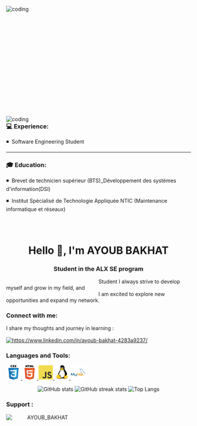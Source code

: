 <img align="right" alt="coding" width="1000" height="300" src="https://media.tenor.com/AkZzPm0Ie40AAAAC/the-matrix-matrix.gif"><br><br><br><br><br><br><br><br><br><br><br><br><br>
<hr><hr>
<img align="right" alt="coding" width="600" src="https://www.snexplores.org/wp-content/uploads/2023/02/1030_ChatGPT_feat.gif">
<h3>💻​ Experience:</h3>
<p>◾&nbsp Software Engineering Student</p>
<hr>
<h3>🎓​ Education:</h3>
<p>◾​​&nbsp Brevet de technicien supérieur (BTS)_Développement des systèmes d'information(DSI)</p>
<p>◾&nbsp Institut Spécialisé de Technologie Appliquée NTIC (Maintenance informatique et réseaux)</p><br><br>
<h1 align="center">Hello 👋, I'm AYOUB BAKHAT</h1>
<h3 align="center">Student in the ALX SE program</h3>
<p>&nbsp &nbsp &nbsp &nbsp &nbsp &nbsp &nbsp &nbsp &nbsp 
  &nbsp &nbsp &nbsp &nbsp &nbsp &nbsp &nbsp &nbsp &nbsp &nbsp 
  &nbsp &nbsp &nbsp &nbsp &nbsp &nbsp &nbsp&nbsp &nbsp&nbsp &nbsp 
  &nbsp &nbsp &nbsp Student I always strive to develop myself and grow in my field, and <br>
 &nbsp &nbsp &nbsp &nbsp &nbsp &nbsp &nbsp &nbsp &nbsp &nbsp &nbsp &nbsp &nbsp &nbsp &nbsp &nbsp 
  &nbsp &nbsp &nbsp &nbsp &nbsp &nbsp &nbsp &nbsp &nbsp &nbsp&nbsp &nbsp&nbsp &nbsp &nbsp &nbsp &nbsp I am excited to explore new opportunities and expand my network.
</p>

  <emrkljezmkrelkrjrt rtre>
  </emrkljezmkrelkrjrt></p>
<h3 align="left">Connect with me:</h3>
<p>I share my thoughts and journey in learning :</p>
<p align="left">
<a href="https://linkedin.com/in/https://www.linkedin.com/in/ayoub-bakhat-4283a9237/" target="blank"><img align="center" src="https://raw.githubusercontent.com/rahuldkjain/github-profile-readme-generator/master/src/images/icons/Social/linked-in-alt.svg" alt="https://www.linkedin.com/in/ayoub-bakhat-4283a9237/" height="30" width="40" /></a></p>
  <p><a href="https://twitter.com/bakhat_ayo48640" target="_blank" rel="noreferrer"></a>
  </p>

<h3 align="left">Languages and Tools:</h3>
<p align="left"> <a href="https://www.w3schools.com/css/" target="_blank" rel="noreferrer"> <img src="https://raw.githubusercontent.com/devicons/devicon/master/icons/css3/css3-original-wordmark.svg" alt="css3" width="40" height="40"/> </a> <a href="https://www.w3.org/html/" target="_blank" rel="noreferrer"> <img src="https://raw.githubusercontent.com/devicons/devicon/master/icons/html5/html5-original-wordmark.svg" alt="html5" width="40" height="40"/> </a> <a href="https://developer.mozilla.org/en-US/docs/Web/JavaScript" target="_blank" rel="noreferrer"> <img src="https://raw.githubusercontent.com/devicons/devicon/master/icons/javascript/javascript-original.svg" alt="javascript" width="40" height="40"/> </a> <a href="https://www.linux.org/" target="_blank" rel="noreferrer"> <img src="https://raw.githubusercontent.com/devicons/devicon/master/icons/linux/linux-original.svg" alt="linux" width="40" height="40"/> </a> <a href="https://www.mysql.com/" target="_blank" rel="noreferrer"> <img src="https://raw.githubusercontent.com/devicons/devicon/master/icons/mysql/mysql-original-wordmark.svg" alt="mysql" width="40" height="40"/> </a> </p>
<center>

![GitHub stats](https://github-readme-stats.vercel.app/api?username=AYOUBBAKHAT&show_icons=true&theme=blanche)
![GitHub streak stats](https://github-readme-streak-stats.herokuapp.com/?user=AYOUBBAKHAT&theme=blanche)
![Top Langs](https://github-readme-stats.vercel.app/api/top-langs/?username=AYOUBBAKHAT&layout=compact&theme=blanche)
<h3 align="left">Support :</h3>
<p><a href="https://ko-fi.com/AYOUB_BAKHAT"> <img align="left" src="https://cdn.ko-fi.com/cdn/kofi3.png?v=3" height="50" width="210" alt="AYOUB_BAKHAT" /></a></p>
